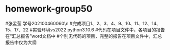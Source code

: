 # homework-group50
#张孟莹  学号202100460060\n
#完成项目1、2、3、4、9、10、11、12、14、15、17、22
#实验环境vs2022  python3.10.6
#代码在项目文件中，各项目的报告在“汇总报告”word文档中
#个别无代码的项目，完整的报告在项目文件中，汇总报告中仅为大纲
